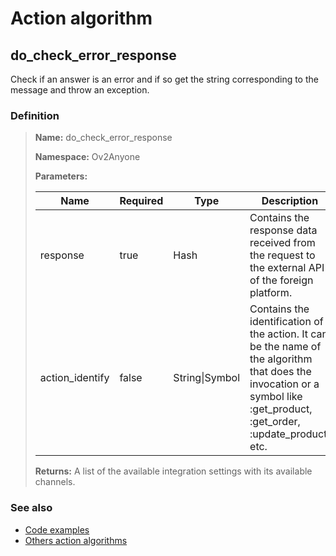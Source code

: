 # Action algorithm

## do_check_error_response

Check if an answer is an error and if so get the string corresponding to the message and throw an exception.
    
### Definition

> **Name:** do_check_error_response
> 
> **Namespace:** Ov2Anyone
>
> **Parameters:**
> 
> | Name | Required | Type | Description |
> | ---- | -------- | ---- | ----------- |
> | response | true | Hash | Contains the response data received from the request to the external API of the foreign platform. |
> | action_identify | false | String\|Symbol | Contains the identification of the action. It can be the name of the algorithm that does the invocation or a symbol like :get_product, :get_order, :update_product, etc. |
>
> **Returns:** A list of the available integration settings with its available channels.

### See also
* [Code examples](https://cenit.io/algorithm?f[name][40703][o]=is&f[name][40703][v]=do_check_error_response&f[namespace][40840][o]=starts_with&f[namespace][40840][v]=Ov2)
* [Others action algorithms](overview?id=do_check_error_response)